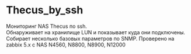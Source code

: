 # Thecus_by_ssh
Мониторинг NAS Thecus по ssh.  
Обнаруживает на хранилище LUN и показывает куда они подключены. Собирает несколько базовых параметров по SNMP.
Проверено на zabbix 5.x c NAS N4560, N8800, N8900, N12000
